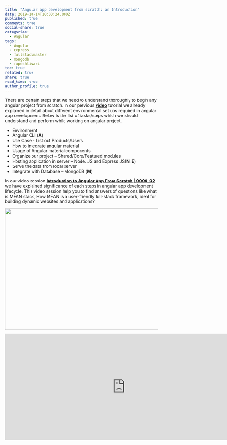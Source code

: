 ```yaml
---
title: "Angular app development from scratch: an Introduction"
date: 2019-10-14T10:00:24.000Z
published: true
comments: true
social-share: true
categories:
  - Angular
tags:
  - Angular
  - Express
  - fullstackmaster
  - mongodb
  - rupeshtiwari
toc: true
related: true
share: true
read_time: true
author_profile: true
---
```


<p>There are certain steps that we need to understand thoroughly to begin any angular project from scratch. In our previous <a href="https://www.youtube.com/watch?v=4b9xjzjY38c&amp;list=PLZed_adPqIJrl9pwlERGhU-RCNOtKqvyD&amp;index=2&amp;t=0s" target="_blank" rel="noopener noreferrer"><strong>video</strong></a> tutorial we already explained in detail about different environmental set ups required in angular app development. Below is the list of tasks/steps which we should understand and perform while working on angular project.</p>
<ul>
<li>Environment</li>
<li>Angular CLI (<strong>A</strong>)</li>
<li>Use Case - List out Products/Users</li>
<li>How to integrate angular material</li>
<li>Usage of Angular material components</li>
<li>Organize our project – Shared/Core/Featured modules</li>
<li>Hosting application in server – Node. JS and Express JS(<strong>N, E</strong>)</li>
<li>Serve the data from local server</li>
<li>Integrate with Database – MongoDB (<strong>M</strong>)</li>
</ul>
<p>In our video session <a href="https://www.youtube.com/watch?v=fReXlw6iekU&amp;list=PLZed_adPqIJrl9pwlERGhU-RCNOtKqvyD&amp;index=3&amp;t=0s" target="_blank" rel="noopener noreferrer"><strong>Introduction to Angular App From Scratch | 0009-02 </strong></a>we have explained significance of each steps in angular app development lifecycle. This video session help you to find answers of questions like what is MEAN stack, How MEAN is a user-friendly full-stack framework, ideal for building dynamic websites and applications?</p>
<p><img class="alignnone size-full wp-image-2623" src="{{ site.baseurl }}/assets/2019/10/OE-2.png" alt="" width="790" height="400" /></p>
<p><iframe src="https://www.youtube.com/embed/fReXlw6iekU" width="790" height="350" frameborder="0" allowfullscreen="allowfullscreen"><span data-mce-type="bookmark" style="display: inline-block; width: 0px; overflow: hidden; line-height: 0;" class="mce_SELRES_start">﻿</span></iframe></p>
